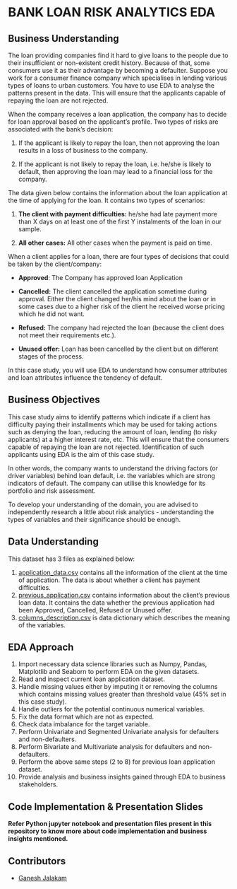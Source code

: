 
# BANK LOAN RISK ANALYTICS EDA

## Business Understanding
The loan providing companies find it hard to give loans to the people due to their insufficient or non-existent credit history. Because of that, some consumers use it as their advantage by becoming a defaulter. Suppose you work for a consumer finance company which specialises in lending various types of loans to urban customers. You have to use EDA to analyse the patterns present in the data. This will ensure that the applicants capable of repaying the loan are not rejected.

When the company receives a loan application, the company has to decide for loan approval based on the applicant’s profile. Two types of risks are associated with the bank’s decision:

1. If the applicant is likely to repay the loan, then not approving the loan results in a loss of business to the company.

2. If the applicant is not likely to repay the loan, i.e. he/she is likely to default, then approving the loan may lead to a financial loss for the company.

The data given below contains the information about the loan application at the time of applying for the loan. It contains two types of scenarios:

1. **The client with payment difficulties:** he/she had late payment more than X days on at least one of the first Y instalments of the loan in our sample.

2. **All other cases:** All other cases when the payment is paid on time.

When a client applies for a loan, there are four types of decisions that could be taken by the client/company:

- **Approved**: The Company has approved loan Application

- **Cancelled:** The client cancelled the application sometime during approval. Either the client changed her/his mind about the loan or in some cases due to a higher risk of the client he received worse pricing which he did not want.

- **Refused:** The company had rejected the loan (because the client does not meet their requirements etc.).

- **Unused offer:**  Loan has been cancelled by the client but on different stages of the process.

In this case study, you will use EDA to understand how consumer attributes and loan attributes influence the tendency of default.

## Business Objectives
This case study aims to identify patterns which indicate if a client has difficulty paying their installments which may be used for taking actions such as denying the loan, reducing the amount of loan, lending (to risky applicants) at a higher interest rate, etc. This will ensure that the consumers capable of repaying the loan are not rejected. Identification of such applicants using EDA is the aim of this case study.

In other words, the company wants to understand the driving factors (or driver variables) behind loan default, i.e. the variables which are strong indicators of default.  The company can utilise this knowledge for its portfolio and risk assessment.

To develop your understanding of the domain, you are advised to independently research a little about risk analytics - understanding the types of variables and their significance should be enough.

## Data Understanding

This dataset has 3 files as explained below: 
1. [application_data.csv](https://drive.google.com/file/d/1CgK3rKfqQpFVjuzq9YI5F3K1tNVeY9br/view?usp=sharing) contains all the information of the client at the time of application. The data is about whether a client has payment difficulties.
2. [previous_application.csv](https://drive.google.com/file/d/1YALbTs_1hA97Aax9wJw7_xwHZiJpEvGK/view?usp=sharing) contains information about the client’s previous loan data. It contains the data whether the previous application had been Approved, Cancelled, Refused or Unused offer.
3. [columns_description.csv](https://drive.google.com/file/d/1E4XWVgosf1-JLXr-qthyzVe4Q8L735II/view?usp=sharing) is data dictionary which describes the meaning of the variables.

## EDA Approach
1. Import necessary data science libraries such as Numpy, Pandas, Matplotlib and Seaborn to perform EDA on the given datasets.
2. Read and inspect current loan application dataset.
3. Handle missing values either by imputing it or removing the columns which contains missing values greater than threshold value (45% set in this case study).
4. Handle outliers for the potential continuous numerical variables.
5. Fix the data format which are not as expected.
6. Check data imbalance for the target variable.
7. Perform Univariate and Segmented Univariate analysis for defaulters and non-defaulters. 
8. Perform Bivariate and Multivariate analysis for defaulters and non-defaulters.
9. Perform the above same steps (2 to 8) for previous loan application dataset.
10. Provide analysis and business insights gained through EDA to business stakeholders.

## Code Implementation & Presentation Slides
**Refer Python jupyter notebook and presentation files present in this repository to know more about code implementation and business insights mentioned.**

## Contributors
- [Ganesh Jalakam](https://github.com/GaneshJalakam)
